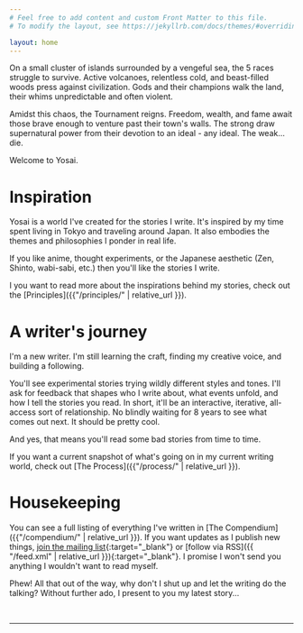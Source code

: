 ```yaml
---
# Feel free to add content and custom Front Matter to this file.
# To modify the layout, see https://jekyllrb.com/docs/themes/#overriding-theme-defaults

layout: home
---
```


On a small cluster of islands surrounded by a vengeful sea, the 5 races struggle to survive.
Active volcanoes, relentless cold, and beast-filled woods press against civilization. Gods and
their champions walk the land, their whims unpredictable and often violent. 

Amidst this chaos, the Tournament reigns. Freedom, wealth, and fame await those brave enough
to venture past their town's walls. The strong draw supernatural power from their devotion to
an ideal - any ideal. The weak... die.

Welcome to Yosai.

# Inspiration
Yosai is a world I've created for the stories I write. It's inspired by my time spent living
in Tokyo and traveling around Japan. It also embodies the themes and philosophies I ponder in
real life.

If you like anime, thought experiments, or the Japanese aesthetic (Zen, Shinto, wabi-sabi, etc.)
then you'll like the stories I write.

I you want to read more about the inspirations behind my stories, check out the [Principles]({{"/principles/" | relative_url }}).

# A writer's journey
I'm a new writer. I'm still learning the craft, finding my creative voice, and building a following.

You'll see experimental stories trying wildly different styles and tones. I'll ask for feedback
that shapes who I write about, what events unfold, and how I tell the stories you read. In short,
it'll be an interactive, iterative, all-access sort of relationship. No blindly waiting for 8 years
to see what comes out next. It should be pretty cool.

And yes, that means you'll read some bad stories from time to time.

If you want a current snapshot of what's going on in my current writing world, check out [The Process]({{"/process/" | relative_url }}).

# Housekeeping
You can see a full listing of everything I've written in [The Compendium]({{"/compendium/" | relative_url }}). If you want updates as I publish
new things, [join the mailing list](http://eepurl.com/ggSWZD){:target="_blank"} or [follow via RSS]({{ "/feed.xml" | relative_url }}){:target="_blank"}. I promise I won't send you anything I wouldn't want to read myself.

Phew! All that out of the way, why don't I shut up and let the writing do the talking? Without further ado,
I present to you my latest story... 

<br />

---
<br />
<br />
